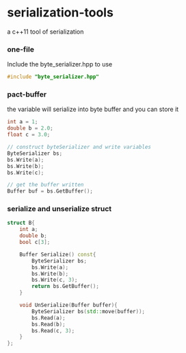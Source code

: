 # serialization-tools
a c++11 tool of serialization

### one-file

Include the byte_serializer.hpp to use

```c++
#include "byte_serializer.hpp"
```

### pact-buffer

the variable will serialize into byte buffer and you can store it

```c++
int a = 1;
double b = 2.0;
float c = 3.0;

// construct byteSerializer and write variables
ByteSerializer bs;
bs.Write(a);
bs.Write(b);
bs.Write(c);

// get the buffer written
Buffer buf = bs.GetBuffer();
```

### serialize and unserialize struct

```c++
struct B{
    int a;
    double b;
    bool c[3];

    Buffer Serialize() const{
        ByteSerializer bs;
        bs.Write(a);
        bs.Write(b);
        bs.Write(c, 3);
        return bs.GetBuffer();
    }

    void UnSerialize(Buffer buffer){
        ByteSerializer bs(std::move(buffer));
        bs.Read(a);
        bs.Read(b);
        bs.Read(c, 3);
    }
};
```


